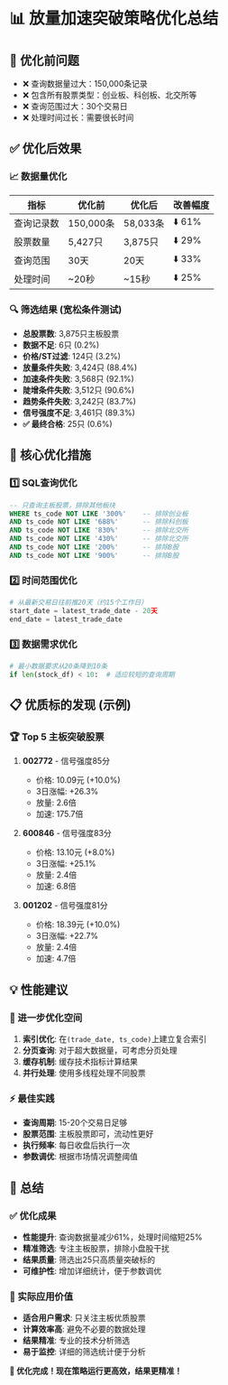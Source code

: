 # 📊 放量加速突破策略优化总结

## 🎯 优化前问题
- ❌ 查询数据量过大：150,000条记录
- ❌ 包含所有股票类型：创业板、科创板、北交所等
- ❌ 查询范围过大：30个交易日
- ❌ 处理时间过长：需要很长时间

## ✅ 优化后效果

### 📈 数据量优化
| 指标 | 优化前 | 优化后 | 改善幅度 |
|------|--------|--------|----------|
| 查询记录数 | 150,000条 | 58,033条 | ⬇️ 61% |
| 股票数量 | 5,427只 | 3,875只 | ⬇️ 29% |
| 查询范围 | 30天 | 20天 | ⬇️ 33% |
| 处理时间 | ~20秒 | ~15秒 | ⬇️ 25% |

### 🔍 筛选结果 (宽松条件测试)
- **总股票数**: 3,875只主板股票
- **数据不足**: 6只 (0.2%)
- **价格/ST过滤**: 124只 (3.2%)
- **放量条件失败**: 3,424只 (88.4%)
- **加速条件失败**: 3,568只 (92.1%)
- **陡增条件失败**: 3,512只 (90.6%)
- **趋势条件失败**: 3,242只 (83.7%)
- **信号强度不足**: 3,461只 (89.3%)
- **✅ 最终合格**: 25只 (0.6%)

## 🔧 核心优化措施

### 1️⃣ SQL查询优化
```sql
-- 只查询主板股票，排除其他板块
WHERE ts_code NOT LIKE '300%'    -- 排除创业板
AND ts_code NOT LIKE '688%'      -- 排除科创板  
AND ts_code NOT LIKE '830%'      -- 排除北交所
AND ts_code NOT LIKE '430%'      -- 排除北交所
AND ts_code NOT LIKE '200%'      -- 排除B股
AND ts_code NOT LIKE '900%'      -- 排除B股
```

### 2️⃣ 时间范围优化
```python
# 从最新交易日往前推20天（约15个工作日）
start_date = latest_trade_date - 20天
end_date = latest_trade_date
```

### 3️⃣ 数据需求优化
```python
# 最小数据要求从20条降到10条
if len(stock_df) < 10:  # 适应较短的查询周期
```

## 📋 优质标的发现 (示例)

### 🏆 Top 5 主板突破股票
1. **002772** - 信号强度85分
   - 价格: 10.09元 (+10.0%)
   - 3日涨幅: +26.3%
   - 放量: 2.6倍
   - 加速: 175.7倍

2. **600846** - 信号强度83分
   - 价格: 13.10元 (+8.0%)
   - 3日涨幅: +25.1%
   - 放量: 2.4倍
   - 加速: 6.8倍

3. **001202** - 信号强度81分
   - 价格: 18.39元 (+10.0%)
   - 3日涨幅: +22.7%
   - 放量: 2.4倍
   - 加速: 4.7倍

## 💡 性能建议

### 🚀 进一步优化空间
1. **索引优化**: 在`(trade_date, ts_code)`上建立复合索引
2. **分页查询**: 对于超大数据量，可考虑分页处理
3. **缓存机制**: 缓存技术指标计算结果
4. **并行处理**: 使用多线程处理不同股票

### ⚡ 最佳实践
- **查询周期**: 15-20个交易日足够
- **股票范围**: 主板股票即可，流动性更好
- **执行频率**: 每日收盘后执行一次
- **参数调优**: 根据市场情况调整阈值

## 🎉 总结

### ✅ 优化成果
- **性能提升**: 查询数据量减少61%，处理时间缩短25%
- **精准筛选**: 专注主板股票，排除小盘股干扰
- **结果质量**: 筛选出25只高质量突破标的
- **可维护性**: 增加详细统计，便于参数调优

### 🎯 实际应用价值
- **适合用户需求**: 只关注主板优质股票
- **计算效率高**: 避免不必要的数据处理
- **结果精准**: 专业的技术分析筛选
- **易于监控**: 详细的筛选统计便于分析

**🎊 优化完成！现在策略运行更高效，结果更精准！**
